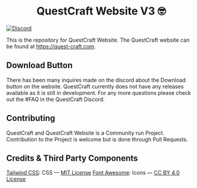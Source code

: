 <h1 align="center">QuestCraft Website V3 🤓</h1>

[![Discord](https://img.shields.io/discord/820767484042018829.svg?label=&logo=discord&logoColor=ffffff&color=7389D8&labelColor=6A7EC2)](https://discord.gg/cRdBUaUzcx)

This is the repository for QuestCraft Website. The QuestCraft website can be found at <a href="https://quest-craft.com/">https://quest-craft.com</a>.


## Download Button
There has been many inquires made on the discord about the Download button on the website. QuestCraft currently does not have any releases available as it is still in development. For any more questions please check out the #FAQ in the QuestCraft Discord.

## Contributing
QuestCraft and QuestCraft Website is a Community run Project. Contribution to the Project is welcome but is done through Pull Requests.  

## Credits & Third Party Components
[Tailwind CSS](https://tailwindcss.com/): CSS —  [MIT License](https://github.com/tailwindlabs/tailwindcss/blob/master/LICENSE)
[Font Awesome](https://fontawesome.com/): Icons —  [CC BY 4.0 License](https://creativecommons.org/licenses/by/4.0/)

